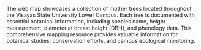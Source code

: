 The web map showcases a collection of mother trees located throughout the Visayas State University Lower Campus. Each tree is documented with essential botanical information, including species name, height measurement, diameter at breast height (DBH), and phenology data. This comprehensive mapping resource provides valuable information for botanical studies, conservation efforts, and campus ecological monitoring.
